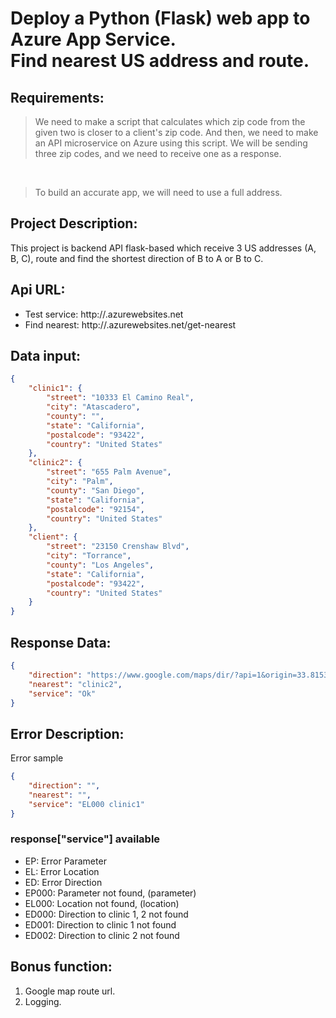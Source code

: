 # Deploy a Python (Flask) web app to Azure App Service.<br/>Find nearest US address and route.

## Requirements:
> We need to make a script that calculates which zip code from the given two is closer to a client's zip code. And then, we need to make an API microservice on Azure using this script. We will be sending three zip codes, and we need to receive one as a response.
</br>

> To build an accurate app, we will need to use a full address.

## Project Description:
This project is backend API flask-based which receive 3 US addresses (A, B, C), route and find the shortest direction of B to A or B to C.

## Api URL:
+ Test service: http://<app-name>.azurewebsites.net
+ Find nearest: http://<app-name>.azurewebsites.net/get-nearest

## Data input:
```json
{
    "clinic1": {
        "street": "10333 El Camino Real",
        "city": "Atascadero",
        "county": "",
        "state": "California",
        "postalcode": "93422",
        "country": "United States"
    },
    "clinic2": {
        "street": "655 Palm Avenue",
        "city": "Palm",
        "county": "San Diego",
        "state": "California",
        "postalcode": "92154",
        "country": "United States"
    },
    "client": {
        "street": "23150 Crenshaw Blvd",
        "city": "Torrance",
        "county": "Los Angeles",
        "state": "California",
        "postalcode": "93422",
        "country": "United States"
    }
}
```

## Response Data:
```json
{
    "direction": "https://www.google.com/maps/dir/?api=1&origin=33.815394895155954,-118.327932&destination=32.5839179,-117.0915437",
    "nearest": "clinic2",
    "service": "Ok"
}
```

## Error Description:
Error sample
```json
{
    "direction": "",
    "nearest": "",
    "service": "EL000 clinic1"
}
```
### response["service"] available
+ EP: Error Parameter
+ EL: Error Location
+ ED: Error Direction
+ EP000: Parameter not found, (parameter)
+ EL000: Location not found, (location)
+ ED000: Direction to clinic 1, 2 not found
+ ED001: Direction to clinic 1 not found
+ ED002: Direction to clinic 2 not found

## Bonus function:
1. Google map route url.
2. Logging.

